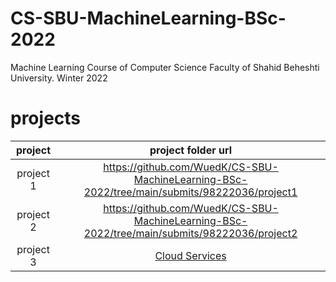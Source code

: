 # CS-SBU-MachineLearning-BSc-2022
Machine Learning Course of Computer Science Faculty of Shahid Beheshti University. Winter 2022


# projects


| project | project folder url|
| :---: | :---: |
| project 1 | https://github.com/WuedK/CS-SBU-MachineLearning-BSc-2022/tree/main/submits/98222036/project1 |
| project 2 | https://github.com/WuedK/CS-SBU-MachineLearning-BSc-2022/tree/main/submits/98222036/project2 |
| project 3 | [Cloud Services](https://github.com/WuedK/CS-SBU-MachineLearning-BSc-2022/tree/main/submits/98222036/project3) |

